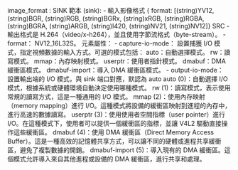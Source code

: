 image_format : 
    SINK 範本 (sink):
      - 輸入影像格式  { format: [(string)YV12, (string)BGR, (string)RGB, (string)BGRx, (string)xRGB, (string)RGBA, (string)BGRA, (string)ARGB, (string)I420, (string)NV21, (string)NV12]}
    SRC 
      - 輸出格式是 H.264（video/x-h264），並且使用字節流格式（byte-stream）。
      - format： NV12_16L32S。
元素屬性：
    - capture-io-mode：
        設置捕獲 I/O 模式，指定視頻數據的輸入方式。可選的模式包括：
            auto：自動選擇模式。
            rw：讀寫模式。
            mmap：內存映射模式。
            userptr：使用者指針模式。
            dmabuf：DMA 緩衝區模式。
            dmabuf-import：導入 DMA 緩衝區模式。
    - output-io-mode：
        設置輸出端的 I/O 模式，與 sink 端口對應，默認為 auto
            auto (0)：自動選擇 I/O 模式，根據系統或硬體環境自動決定使用哪種模式。
            rw (1)：讀寫模式，表示使用常規的讀寫方式，這是一種通用的 I/O 模式。
            mmap (2)：使用內存映射（memory mapping）進行 I/O。這種模式將設備的緩衝區映射到進程的內存中，進行高速的數據讀寫。
            userptr (3)：使用使用者空間指標（user pointer）進行 I/O。在這種模式下，使用者可以提供一個緩衝區的指標，並讓 V4L2 驅動直接操作這些緩衝區。
            dmabuf (4)：使用 DMA 緩衝區（Direct Memory Access Buffer）。這是一種高效的記憶體共享方式，可以讓不同的硬體或進程共享緩衝區，避免了複製數據的開銷。
            dmabuf-import (5)：導入現有的 DMA 緩衝區。這個模式允許導入來自其他進程或設備的 DMA 緩衝區，進行共享和處理。